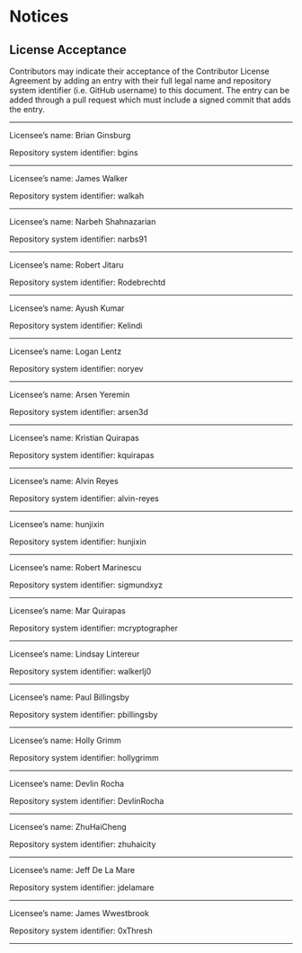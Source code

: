 # Notices

## License Acceptance

Contributors may indicate their acceptance of the Contributor License Agreement by adding an entry with their full legal name and repository system identifier (i.e. GitHub username) to this document. The entry can be added through a pull request which must include a signed commit that adds the entry.

---------------------------------------------------------------------------------

Licensee’s name: Brian Ginsburg

Repository system identifier: bgins

---------------------------------------------------------------------------------

Licensee’s name: James Walker

Repository system identifier: walkah

---------------------------------------------------------------------------------

Licensee’s name: Narbeh Shahnazarian

Repository system identifier: narbs91

---------------------------------------------------------------------------------

Licensee’s name: Robert Jitaru

Repository system identifier: Rodebrechtd

---------------------------------------------------------------------------------

Licensee’s name: Ayush Kumar

Repository system identifier: Kelindi

---------------------------------------------------------------------------------

Licensee’s name: Logan Lentz

Repository system identifier: noryev

---------------------------------------------------------------------------------

Licensee’s name: Arsen Yeremin

Repository system identifier: arsen3d

---------------------------------------------------------------------------------

Licensee’s name: Kristian Quirapas

Repository system identifier: kquirapas

---------------------------------------------------------------------------------

Licensee’s name: Alvin Reyes

Repository system identifier: alvin-reyes

---------------------------------------------------------------------------------

Licensee’s name: hunjixin

Repository system identifier: hunjixin

---------------------------------------------------------------------------------
Licensee’s name: Robert Marinescu

Repository system identifier: sigmundxyz

---------------------------------------------------------------------------------
Licensee’s name: Mar Quirapas

Repository system identifier: mcryptographer

---------------------------------------------------------------------------------
Licensee’s name: Lindsay Lintereur

Repository system identifier: walkerlj0

---------------------------------------------------------------------------------
Licensee’s name: Paul Billingsby

Repository system identifier: pbillingsby

---------------------------------------------------------------------------------
Licensee’s name: Holly Grimm

Repository system identifier: hollygrimm

---------------------------------------------------------------------------------

Licensee’s name: Devlin Rocha

Repository system identifier: DevlinRocha

---------------------------------------------------------------------------------

Licensee’s name: ZhuHaiCheng

Repository system identifier: zhuhaicity

---------------------------------------------------------------------------------

Licensee’s name: Jeff De La Mare

Repository system identifier: jdelamare

---------------------------------------------------------------------------------

Licensee’s name: James Wwestbrook

Repository system identifier: 0xThresh

---------------------------------------------------------------------------------
